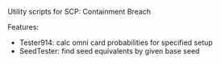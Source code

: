 Utility scripts for SCP: Containment Breach

Features:
- Tester914: calc omni card probabilities for specified setup
- SeedTester: find seed equivalents by given base seed